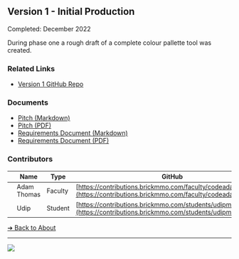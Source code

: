 <style>@import url("//readme.codeadam.ca/readme.css");</style>

## Version 1 - Initial Production

Completed: December 2022

During phase one a rough draft of a complete colour pallette tool was created. 

### Related Links

- [Version 1 GitHub Repo](https://github.com/BrickMMO/colours-v1)

### Documents

- [Pitch (Markdown)](v1/colours-v1-pitch.markdown)
- [Pitch (PDF)](v1/colours-phase-1-pitch.pdf)
- [Requirements Document (Markdown)](v1/colours-v1-requirements.markdown)
- [Requirements Document (PDF)](v1/colours-phase-1-requirements.pdf)

### Contributors

| | Name | Type | GitHub |
| ------------------------------------- | ----------- | ------- | ----------------------------------------------------- |
| ![codeadamca](faculty/codeadamca.png) | Adam Thomas | Faculty | [https://contributions.brickmmo.com/faculty/codeadamca](https://contributions.brickmmo.com/faculty/codeadamca) |
| | Udip | Student | [https://contributions.brickmmo.com/students/udipmandora.html](https://contributions.brickmmo.com/students/udipmandora.html) |

[&#10132; Back to About](/colours-about/)

---

<a href="https://brickmmo.com">
<img src="https://brickmmo.com/images/brickmmo-logo-horizontal.jpg" width="100">
</a>
